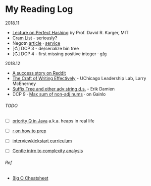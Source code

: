 My Reading Log
==============

2018.11
 - [Lecture on Perfect Hashing](https://www.youtube.com/watch?v=N0COwN14gt0&list=PLcwzLgwZyB41YgCGN1LFO-7wsg8Qh6-gp&index=2) by Prof. David R. Karger, MIT
 - [Cram List](https://jeremyaguilon.me/blog/ranking_interview_questions_by_cram_score) - seriously? 
 - Negotn [article](https://www.kalzumeus.com/2012/01/23/salary-negotiation/) · [service](https://fearlesssalarynegotiation.com/salary-negotiation-guide/)
- [↻] DCP 3 - de/serialize bin tree 
- [↻] DCP 4 - first missing positive integer · [gfg](https://www.geeksforgeeks.org/find-the-smallest-positive-number-missing-from-an-unsorted-array/)


2018.12
- [A success story on Reddit](https://www.reddit.com/r/cscareerquestions/comments/8235gs/got_my_dream_job_offer_thanks_to_this_sub_tips/)
- [The Craft of Writing Effectively](https://www.youtube.com/watch?v=vtIzMaLkCaM&t=3615s) - UChicago Leadership Lab, Larry McEnerney
- [Suffix Tree and other adv string d.s.](https://www.youtube.com/watch?v=F3nbY3hIDLQ&t=3328s) - Erik Damien
- DCP 9 · [Max sum of non-adj nums](http://blog.gainlo.co/index.php/2016/12/02/uber-interview-question-maximum-sum-non-adjacent-elements/) · on Gainlo


###### TODO
- [ ] [priority Q in Java](https://algs4.cs.princeton.edu/24pq/) a.k.a. heaps in real life
- [ ] [r on how to prep](https://www.reddit.com/r/cscareerquestions/comments/1jov24/heres_how_to_prepare_for_tech_interviews/)
- [ ] [interviewkickstart curriculum](https://www.interviewkickstart.com/curriculum)
- [ ] [Gentle intro to complexity analysis](http://discrete.gr/complexity/)


###### Ref
- [Big O Cheatsheet](http://bigocheatsheet.com/)
